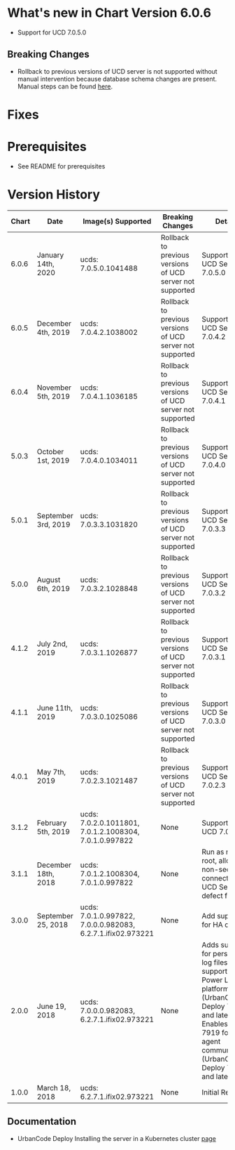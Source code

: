 # What's new in Chart Version 6.0.6

* Support for UCD 7.0.5.0

## Breaking Changes
* Rollback to previous versions of UCD server is not supported without manual intervention because database schema changes are present.  Manual steps can be found [here](https://developer.ibm.com/urbancode/docs/running-urbancode-deploy-container-kubernetes/#upgrading-ucd-chart).

# Fixes

# Prerequisites
* See README for prerequisites

# Version History

| Chart | Date | Image(s) Supported | Breaking Changes | Details |
| ----- | ---- | ------------------ | ---------------- | ------- |
| 6.0.6 | January 14th, 2020 | ucds: 7.0.5.0.1041488 | Rollback to previous versions of UCD server not supported | Support for UCD Server 7.0.5.0 |
| 6.0.5 | December 4th, 2019 | ucds: 7.0.4.2.1038002 | Rollback to previous versions of UCD server not supported | Support for UCD Server 7.0.4.2 |
| 6.0.4 | November 5th, 2019 | ucds: 7.0.4.1.1036185 | Rollback to previous versions of UCD server not supported | Support for UCD Server 7.0.4.1 |
| 5.0.3 | October 1st, 2019 | ucds: 7.0.4.0.1034011 | Rollback to previous versions of UCD server not supported | Support for UCD Server 7.0.4.0 |
| 5.0.1 | September 3rd, 2019 | ucds: 7.0.3.3.1031820 | Rollback to previous versions of UCD server not supported | Support for UCD Server 7.0.3.3 |
| 5.0.0 | August 6th, 2019 | ucds: 7.0.3.2.1028848 | Rollback to previous versions of UCD server not supported | Support for UCD Server 7.0.3.2 |
| 4.1.2 | July 2nd, 2019 | ucds: 7.0.3.1.1026877 | Rollback to previous versions of UCD server not supported | Support for UCD Server 7.0.3.1 |
| 4.1.1 | June 11th, 2019 | ucds: 7.0.3.0.1025086 | Rollback to previous versions of UCD server not supported | Support for UCD Server 7.0.3.0 |
| 4.0.1 | May 7th, 2019 | ucds: 7.0.2.3.1021487 | Rollback to previous versions of UCD server not supported | Support for UCD Server 7.0.2.3 |
| 3.1.2 | February 5th, 2019 | ucds: 7.0.2.0.1011801, 7.0.1.2.1008304, 7.0.1.0.997822 | None | Support for UCD 7.0.2.0 |
| 3.1.1 | December 18th, 2018 | ucds: 7.0.1.2.1008304, 7.0.1.0.997822 | None | Run as non-root, allow non-secure connections to UCD Server, defect fixes |
| 3.0.0 | September 25, 2018 | ucds: 7.0.1.0.997822, 7.0.0.0.982083, 6.2.7.1.ifix02.973221 | None | Add support for HA clusters |
| 2.0.0 | June 19, 2018| ucds: 7.0.0.0.982083, 6.2.7.1.ifix02.973221 | None | Adds support for persisting log files, Adds support for Power LE platforms (UrbanCode Deploy 7.0.0.0 and later), Enables port 7919 for web agent communication (UrbanCode Deploy 7.0.0.0 and later)   |
| 1.0.0 | March 18, 2018| ucds: 6.2.7.1.ifix02.973221 | None | Initial Release  |

## Documentation

-   UrbanCode Deploy Installing the server in a Kubernetes cluster [page](https://www.ibm.com/support/knowledgecenter/en/SS4GSP_7.0.4/com.ibm.udeploy.install.doc/topics/docker_cloud_over.html)
